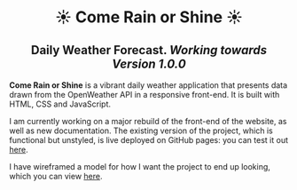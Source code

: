 <h1 align="center"> ☀️ Come Rain or Shine ☀️ </h1>
<h2 align="center"> Daily Weather Forecast. <i> Working towards Version 1.0.0 </i> </h2>
<p><strong>Come Rain or Shine</strong> is a vibrant daily weather application that presents data drawn from the OpenWeather API in a responsive front-end. It is built with HTML, CSS and JavaScript.

I am currently working on a major rebuild of the front-end of the website, as well as new documentation. The existing version of the project, which is functional but unstyled, is live deployed on GitHub pages: you can test it out [here](https://djbowen95.github.io/Come-Rain-or-Shine/).

I have wireframed a model for how I want the project to end up looking, which you can view [here](https://docs.google.com/presentation/d/1e4LlRv6q2VT_CRc3AhTzguixGyE23NcCgGUtA1TYlc8/edit#slide=id.g18dede9af60_0_238).